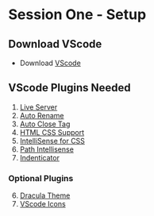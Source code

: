 
# Session One - Setup

## Download VScode
 - Download [VScode](https://code.visualstudio.com/)
## VScode Plugins Needed
1) [Live Server](https://marketplace.visualstudio.com/items?itemName=ritwickdey.LiveServer)
2) [Auto Rename](https://marketplace.visualstudio.com/items?itemName=formulahendry.auto-rename-tag) 
3) [Auto Close Tag](https://marketplace.visualstudio.com/items?itemName=formulahendry.auto-close-tag)
4) [HTML CSS Support](https://marketplace.visualstudio.com/items?itemName=ecmel.vscode-html-css)
5) [IntelliSense for CSS](https://marketplace.visualstudio.com/items?itemName=Zignd.html-css-class-completion)
6) [Path Intellisense](https://marketplace.visualstudio.com/items?itemName=christian-kohler.path-intellisense)
7) [Indenticator](https://marketplace.visualstudio.com/items?itemName=SirTori.indenticator)

### Optional Plugins
6) [Dracula Theme](https://marketplace.visualstudio.com/items?itemName=dracula-theme.theme-dracula)
7) [VScode Icons](https://marketplace.visualstudio.com/items?itemName=vscode-icons-team.vscode-icons)